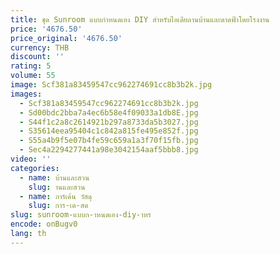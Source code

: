 ```yaml
---
title: ชุด Sunroom แบบกําหนดเอง DIY สําหรับไอเดียลานบ้านและดาดฟ้าโดยโรงงาน
price: '4676.50'
price_original: '4676.50'
currency: THB
discount: ''
rating: 5
volume: 55
image: Scf381a83459547cc962274691cc8b3b2k.jpg
images:
  - Scf381a83459547cc962274691cc8b3b2k.jpg
  - Sd00bdc2bba7a4ec6b58e4f09033a1db8E.jpg
  - S44f1c2a8c2614921b297a8733da5b3027.jpg
  - S35614eea95404c1c842a815fe495e852f.jpg
  - S55a4b9f5e07b4fe59c659a1a3f70f15fb.jpg
  - Sec4a2294277441a98e3042154aaf5bbb8.jpg
video: ''
categories:
  - name: บ้านและสวน
    slug: านและสวน
  - name: การ์เด้น วัสดุ
    slug: การ-เด-สด
slug: sunroom-แบบก-าหนดเอง-diy-าหร
encode: onBugv0
lang: th
---
```

  
